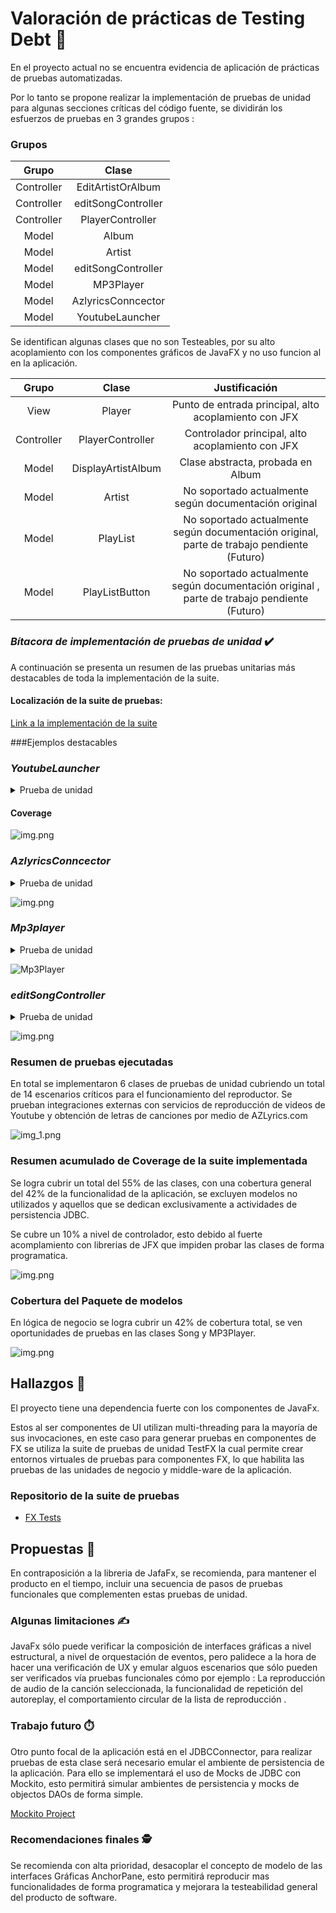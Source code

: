 # Valoración de prácticas de Testing Debt  🧪

En el proyecto actual no se encuentra evidencia de aplicación de prácticas de pruebas automatizadas.

Por lo tanto se propone realizar la implementación de pruebas de unidad para algunas secciones críticas del código fuente, se dividirán los esfuerzos de pruebas en 3 grandes grupos : 

### Grupos

|   Grupo    |       Clase        |   
|:----------:|:------------------:|
| Controller | EditArtistOrAlbum  |
| Controller | editSongController |
| Controller |  PlayerController  |
|   Model    |       Album        |
|   Model    |       Artist       |
|   Model    | editSongController |
|   Model    |     MP3Player      |
|   Model    |  AzlyricsConncector   |
|   Model    |  YoutubeLauncher   |

Se identifican algunas clases que no son Testeables, por su alto acoplamiento con 
los componentes gráficos de JavaFX y no uso funcion al en la aplicación.


|   Grupo    |       Clase        |                                        Justificación                                        |
|:----------:|:------------------:|:-------------------------------------------------------------------------------------------:|
|    View    |       Player       |                    Punto de entrada principal, alto acoplamiento con JFX                    |
| Controller |  PlayerController  |                      Controlador principal, alto acoplamiento con JFX                       |
|   Model    | DisplayArtistAlbum |                              Clase abstracta, probada en Album                              |
|   Model    |       Artist       |                   No soportado actualmente  según documentación original                    |
|   Model    |      PlayList      | No soportado actualmente  según documentación original, parte de trabajo pendiente (Futuro) |
|   Model    |   PlayListButton   |                   No soportado actualmente  según documentación original  , parte de trabajo pendiente (Futuro)                  |


### *Bítacora de implementación de pruebas de unidad* ✔️
A continuación se presenta un resumen de las pruebas unitarias más destacables de toda la implementación de la suite. 

#### Localización de la suite de pruebas: 

[Link a la implementación de la suite](https://github.com/sc-martinez/Player/tree/master/src/test/java)

###Ejemplos destacables
### *YoutubeLauncher*
<details><summary>Prueba de unidad</summary>
<p>

#### Encontrado en test/Model/Model.YoutubeLauncherTest.java

```java

import org.junit.Test;

public class Model.YoutubeLauncherTest{

@Test
public void findYoutubeLinkWhenSongExists(){
        //Arrange
        Song s=new Song
        .SongBuilder("")
        .album("meteora")
        .artist("Linkin Park")
        .title("In The End")
        .build();
        YoutubeLauncher yb=new YoutubeLauncher(s);
        //Act
        String result=yb.findYoutubeLink();
        //Assert
        assertNotNull(result);
        }

@Test
public void findYoutubeLinkWhenSongNotExists(){
        //Arrange
        Song s=new Song
        .SongBuilder("")
        .album("unknown")
        .artist("unknown")
        .title("1231asdazsdasdasd12w112312312312@!@##")
        .build();
        YoutubeLauncher yb=new YoutubeLauncher(s);
        //Act
        String result=yb.findYoutubeLink();
        //Assert
        assertNull(result);
        }


        }
```

</details></p>

#### Coverage

![img.png](TestsYoutubeLauncher.png)



### *AzlyricsConncector*
<details><summary>Prueba de unidad</summary>
<p>

#### Encontrado en test/Model/AzlyricsConncectortest.java

```java

import org.junit.Test;

import static org.junit.Assert.*;

public class Model.AzlyricsConncectorTest{

@Test
public void returnLyricsWhenSongExists(){
        //Arrange
        AzlyricsConncector connector=new AzlyricsConncector("linkinpark","In The End");
        //Act
        connector.run();
        //Assert
        assertNotNull(connector.returnLyrics());
        }

@Test
public void returnLyricsWhenSongNoExists(){
        //Arrange
        AzlyricsConncector connector=new AzlyricsConncector("linkinpark","123123asdasfasdfasd");
        //Act
        connector.run();
        //Assert
        assertNull(connector.returnLyrics());
        }

        }
```

</details></p>



![img.png](AzLyricsConnector.png)



### *Mp3player*
<details><summary>Prueba de unidad</summary>
<p>

#### Encontrado en test/Model/Mp3playerTest.java

```java

package ModelTests;

import javafx.application.Platform;
import javafx.scene.Scene;
import javafx.scene.layout.AnchorPane;
import javafx.stage.Stage;
import org.testfx.assertions.api.Assertions;
import org.testfx.framework.junit.ApplicationTest;

import org.junit.Test;

import java.util.LinkedList;
import java.util.List;

import static org.junit.Assert.*;

public class Mp3playerTest extends ApplicationTest {

    AnchorPane pane;

    @Override
    public void start(Stage stage) {
        pane = new AnchorPane();
        stage.setScene(new Scene(pane
                , 100, 100));
        stage.show();
    }

    @Test
    public void loadSongs() {
        Song sa = new Song
                .SongBuilder("")
                .album("meteora")
                .artist("Linkin Park")
                .title("Breaking The Habit")
                .build();
        Song sb = new Song
                .SongBuilder("")
                .album("meteora")
                .artist("Linkin Park")
                .title("Numb")
                .build();
        LinkedList<Song> songs = new LinkedList<Song>(List.of(new Song[]{sa, sb}));
        Mp3player mp3 = new Mp3player();
        Platform.runLater(new Thread(() -> {
            mp3.loadBar(pane);
            mp3.loadSongs(songs);
            //Throws exception due that file extension does not exists, but the song is queued into the player
            assertThrows(NullPointerException.class, () -> {
                mp3.setCurrentSong(0);
            });
        }));
    }


    @Test
    public void next() {
        Song sa = new Song
                .SongBuilder("")
                .album("meteora")
                .artist("Linkin Park")
                .title("Breaking The Habit")
                .build();
        LinkedList<Song> songs = new LinkedList<Song>(List.of(new Song[]{sa}));
        Mp3player mp3 = new Mp3player();
        Platform.runLater(new Thread(() -> {
            mp3.loadBar(pane);
            mp3.loadSongs(songs);
            //Throws exception due that file extension does not exists, but the song is queued into the player
            assertThrows(NullPointerException.class, () -> {
                mp3.next();
            });
        }));

    }

    @Test
    public void prev() {
        Song sa = new Song
                .SongBuilder("")
                .album("meteora")
                .artist("Linkin Park")
                .title("Breaking The Habit")
                .build();
        LinkedList<Song> songs = new LinkedList<Song>(List.of(new Song[]{sa}));
        Mp3player mp3 = new Mp3player();
        Platform.runLater(new Thread(() -> {
            mp3.loadBar(pane);
            mp3.loadSongs(songs);
            //Throws exception due that file extension does not exists, but the song is queued into the player
            assertThrows(NullPointerException.class, () -> {
                mp3.prev();
            });
        }));
    }

    @Test
    public void setAutoreplay() {
        Song sa = new Song
                .SongBuilder("")
                .album("meteora")
                .artist("Linkin Park")
                .title("Breaking The Habit")
                .build();
        Mp3player mp3 = new Mp3player();
        Platform.runLater(new Thread(() -> {
            mp3.loadBar(pane);
            //Throws exception due that file extension does not exists, but the song is queued into the player
            assertTrue(mp3.setAutoreplay());
            assertFalse(mp3.setAutoreplay());
        }));
    }
}
```

</details></p>

![Mp3Player](MP3PlayerTest.png)


### *editSongController*
<details><summary>Prueba de unidad</summary>
<p>

#### Encontrado en test/Model/editSongControllerTest.java

```java
package Controller;

import ModelTests.JDBCConnector;
import ModelTests.Song;
import javafx.application.Platform;
import javafx.fxml.FXMLLoader;
import javafx.scene.Scene;
import javafx.scene.layout.Pane;
import javafx.stage.Stage;
import org.junit.Test;
import org.testfx.framework.junit.ApplicationTest;

import java.io.IOException;
import java.sql.SQLException;
import java.util.ArrayList;
import java.util.List;
import java.util.UUID;

import static org.junit.Assert.*;

public class editSongControllerTest extends ApplicationTest {

    FXMLLoader loader;
    String artist = UUID.randomUUID().toString() ;
    String song = UUID.randomUUID().toString() ;
    List<Song> songs = new ArrayList<>();

    @Override
    public void start(Stage stage) throws IllegalAccessException, InstantiationException, SQLException, ClassNotFoundException, IOException {
        loader= new FXMLLoader(
                getClass().getResource(
                        "/editSong.fxml"
                )
        );
        stage.setScene(new Scene((Pane) loader.load()));
        stage.show();
        Song sa = new Song
                .SongBuilder("")
                .album("meteora")
                .artist(artist)
                .title(song)
                .build();
        songs.add(sa);
        JDBCConnector.connect();
        JDBCConnector.addArtist(artist);

    }


    @Test
    public void initDataAndRenderContent() {
        Platform.runLater( new Thread(()-> {
            editSongController controller = loader.getController();
            controller.initData(songs.get(0));
            assertEquals(songs.get(0).getArtist(), artist);
        }));
    }

    @Test
    public void initialize() {
        Platform.runLater( new Thread(()-> {
            editSongController controller = loader.getController();
            controller.initialize(null, null);
            assertEquals(songs.get(0).getArtist(), artist);
        }));
    }
}
```

</details></p>

![img.png](editSongController.png)

### Resumen de pruebas ejecutadas
En total se implementaron 6 clases de pruebas de unidad cubriendo un total de 14 escenarios críticos para el funcionamiento del reproductor. 
Se prueban integraciones externas con servicios de reproducción de videos de Youtube y obtención de letras de canciones por medio de AZLyrics.com

![img_1.png](AllTests.png)

### Resumen acumulado de Coverage de la suite implementada 

Se logra cubrir un total del 55% de las clases, con una cobertura general del 42% de la funcionalidad de la aplicación, se excluyen modelos no utilizados y aquellos que se dedican exclusivamente a actividades de persistencia JDBC.

Se cubre un 10% a nivel de controlador, esto debido al fuerte acomplamiento con librerias de JFX que impiden probar las clases de forma programatica. 

![img.png](CoverageAccumulated.png)

### Cobertura del Paquete de modelos

En lógica de negocio se logra cubrir un 42% de cobertura total, se ven oportunidades de pruebas en las clases Song y MP3Player.

![img.png](model.png)

## Hallazgos 🔎

El proyecto tiene una dependencia fuerte con los componentes de JavaFx. 


Estos al ser componentes de UI utilizan multi-threading para la mayoría de sus invocaciones, en este caso para generar pruebas en componentes de FX se utiliza la suite de pruebas de unidad TestFX la cual permite crear entornos virtuales de pruebas para componentes FX, lo que habilita las pruebas de las unidades de negocio y middle-ware de la aplicación. 

### Repositorio de la suite de pruebas 

- [FX Tests](https://github.com/TestFX/TestFX)


## Propuestas  📝
En contraposición a la libreria de JafaFx, se recomienda, para mantener el producto en el tiempo, incluir una secuencia de pasos de pruebas funcionales que complementen estas pruebas de unidad.

### Algunas limitaciones ✍️

JavaFx sólo puede verificar la composición de interfaces gráficas a nivel estructural, a nivel de orquestación de eventos, pero palidece a la hora de hacer una verificación de UX y emular alguos escenarios que sólo pueden ser verificados vía pruebas funcionales cómo por ejemplo : La reproducción de audio de la canción seleccionada, la funcionalidad de repetición del autoreplay, el comportamiento circular de la lista de reproducción .

### Trabajo futuro  ⏱️

Otro punto focal de la aplicación está en el JDBCConnector, para realizar pruebas de esta clase será necesario emular el ambiente de persistencia de la aplicación.
Para ello se implementará el uso de Mocks de JDBC con Mockito, esto permitirá simular ambientes de persistencia y mocks de objectos DAOs de forma simple. 

[Mockito Project](https://site.mockito.org/)

### Recomendaciones finales 🕵️

Se recomienda con alta prioridad, desacoplar el concepto de modelo de las interfaces Gráficas AnchorPane, esto permitirá reproducir mas funcionalidades de forma programatica y mejorara la testeabilidad general del producto de software. 
